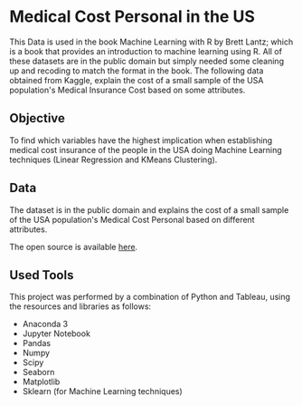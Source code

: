 # Medical Cost Personal in the US

This Data is used in the book Machine Learning with R by Brett Lantz; which is a book that provides an introduction to machine learning using R. All of these datasets are in the public domain but simply needed some cleaning up and recoding to match the format in the book. The following data obtained from Kaggle, explain the cost of a small sample of the USA population's Medical Insurance Cost based on some attributes.

## Objective

To find which variables have the highest implication when establishing medical cost insurance of the people in the USA doing Machine Learning techniques (Linear Regression and KMeans Clustering).

## Data

The dataset is in the public domain and explains the cost of a small sample of the USA population's Medical Cost Personal based on different attributes.

The open source is available [here](https://www.kaggle.com/datasets/mirichoi0218/insurance?resource=download).

## Used Tools

This project was performed by a combination of Python and Tableau, using the resources and libraries as follows:
- Anaconda 3
- Jupyter Notebook
- Pandas
- Numpy
- Scipy
- Seaborn
- Matplotlib
- Sklearn (for Machine Learning techniques)
